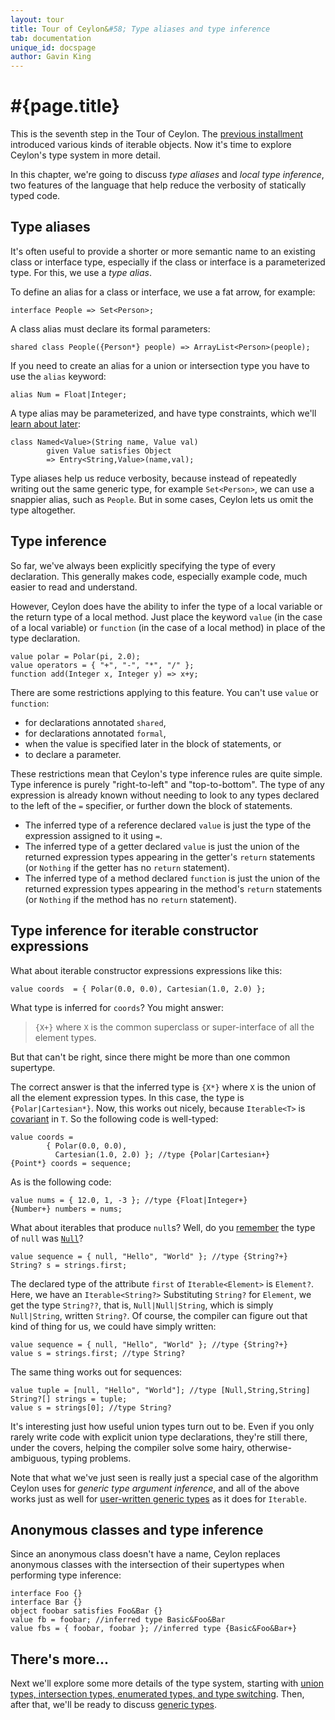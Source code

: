 ```yaml
---
layout: tour
title: Tour of Ceylon&#58; Type aliases and type inference
tab: documentation
unique_id: docspage
author: Gavin King
---
```


# #{page.title}

This is the seventh step in the Tour of Ceylon. The 
[previous installment](../sequences) introduced various kinds of iterable
objects. Now it's time to explore Ceylon's type system in more detail. 

In this chapter, we're going to discuss _type aliases_ and _local type 
inference_, two features of the language that help reduce the verbosity
of statically typed code.


## Type aliases

It's often useful to provide a shorter or more semantic name to an existing 
class or interface type, especially if the class or interface is a 
parameterized type. For this, we use a *type alias*.

To define an alias for a class or interface, we use a fat arrow, for example:

<!-- try: -->
<!-- cat: 
    class Person() {
    }
-->
    interface People => Set<Person>;

A class alias must declare its formal parameters:

<!-- try: -->
<!-- check:none:ArrayList -->
    shared class People({Person*} people) => ArrayList<Person>(people);

If you need to create an alias for a union or intersection type you have to 
use the `alias` keyword:

    alias Num = Float|Integer;

A type alias may be parameterized, and have type constraints, which we'll
[learn about later](../generics/#generic_type_constraints):

    class Named<Value>(String name, Value val) 
            given Value satisfies Object
            => Entry<String,Value>(name,val);

Type aliases help us reduce verbosity, because instead of repeatedly writing
out the same generic type, for example `Set<Person>`, we can use a snappier
alias, such as `People`. But in some cases, Ceylon lets us omit the type
altogether. 


## Type inference

So far, we've always been explicitly specifying the type of every declaration. 
This generally makes code, especially example code, much easier to read and 
understand.

However, Ceylon does have the ability to infer the type of a local variable 
or the return type of a local method. Just place the keyword 
`value` (in the case of a local variable) or `function` (in the case of a 
local method) in place of the type declaration.

<!-- try-pre:
    Float pi = 3.14159;
    class Polar(Float angle, Float radius) {}

-->
<!-- cat-id: Point -->
<!-- cat-id: Polar -->
<!-- cat: Float pi = 3.14159; -->
<!-- cat: void m() { -->
    value polar = Polar(pi, 2.0);
    value operators = { "+", "-", "*", "/" };
    function add(Integer x, Integer y) => x+y;
<!-- cat: } -->

There are some restrictions applying to this feature. You can't use `value` 
or `function`:

* for declarations annotated `shared`,
* for declarations annotated `formal`,
* when the value is specified later in the block of statements, or
* to declare a parameter.

These restrictions mean that Ceylon's type inference rules are quite simple. 
Type inference is purely "right-to-left" and "top-to-bottom". The type of any 
expression is already known without needing to look to any types declared 
to the left of the `=` specifier, or further down the block of statements.

* The inferred type of a reference declared `value` is just the type of the 
  expression assigned to it using `=`.
* The inferred type of a getter declared `value` is just the union of the 
  returned expression types appearing in the getter's `return` statements
  (or `Nothing` if the getter has no `return` statement).
* The inferred type of a method declared `function` is just the union of the 
  returned expression types appearing in the method's `return` statements
  (or `Nothing` if the method has no `return` statement).


## Type inference for iterable constructor expressions

What about iterable constructor expressions expressions like this:

<!-- try-pre:
    abstract class Point() of Polar | Cartesian { }
    class Polar(radius, angle) extends Point() {
        shared Float radius;
        shared Float angle;
    }
    class Cartesian(x, y) extends Point() {
        shared Float x;
        shared Float y;
    }

-->
<!-- cat-id: Point -->
<!-- cat-id: Polar -->
<!-- cat: void m() { -->
    value coords  = { Polar(0.0, 0.0), Cartesian(1.0, 2.0) };
<!-- cat: } -->

What type is inferred for `coords`? You might answer: 

> `{X+}` where `X` is the common superclass or super-interface 
> of all the element types. 

But that can't be right, since there might be more than one common 
supertype.

The correct answer is that the inferred type is `{X*}` where `X` is the 
union of all the element expression types. In this case, the type is 
`{Polar|Cartesian*}`. Now, this works out nicely, because 
`Iterable<T>` is [covariant](../generics#covariance_and_contravariance) 
in `T`. So the following code is well-typed:

<!-- try-pre:
    abstract class Point() of Polar | Cartesian { }
    class Polar(radius, angle) extends Point() {
        shared Float radius;
        shared Float angle;
    }
    class Cartesian(x, y) extends Point() {
        shared Float x;
        shared Float y;
    }

-->
<!-- cat-id: Point -->
<!-- cat-id: Polar -->
<!-- cat: void m() { -->
    value coords =
            { Polar(0.0, 0.0), 
              Cartesian(1.0, 2.0) }; //type {Polar|Cartesian+}
    {Point*} coords = sequence;
<!-- cat: } -->

As is the following code:

<!-- try-post:
    print(numbers);
-->
<!-- cat: void m() { -->
    value nums = { 12.0, 1, -3 }; //type {Float|Integer+}
    {Number+} numbers = nums;
<!-- cat: } -->

What about iterables that produce `null`s? Well, do you 
[remember](../basics#dealing_with_objects_that_arent_there) the type of `null` 
was [`Null`](#{site.urls.apidoc_current}/class_Nothing.html)?

<!-- try-post:
    print(s else "null");
-->
<!-- cat: void m() { -->
    value sequence = { null, "Hello", "World" }; //type {String?+}
    String? s = strings.first;
<!-- cat: } -->

The declared type of the attribute `first` of `Iterable<Element>` is 
`Element?`. Here, we have an `Iterable<String?>` Substituting `String?` 
for `Element`, we get the type `String??`, that is, `Null|Null|String`, 
which is simply `Null|String`, written `String?`. Of course, the 
compiler can figure out that kind of thing for us, we could have simply 
written:

<!-- try-post:
    print(s else "null");
-->
<!-- cat: void m() { -->
    value sequence = { null, "Hello", "World" }; //type {String?+}
    value s = strings.first; //type String?
<!-- cat: } -->

The same thing works out for sequences:

<!-- try-post:
    print(s else "null");
-->
<!-- cat: void m() { -->
    value tuple = [null, "Hello", "World"]; //type [Null,String,String]
    String?[] strings = tuple;
    value s = strings[0]; //type String?
<!-- cat: } -->

It's interesting just how useful union types turn out to be. Even if you only 
rarely write code with explicit union type declarations, they're still there, 
under the covers, helping the compiler solve some hairy, otherwise-ambiguous, 
typing problems.

Note that what we've just seen is really just a special case of the algorithm
Ceylon uses for _generic type argument inference_, and all of the above works
just as well for [user-written generic types](../generics) as it does for 
`Iterable`. 


## Anonymous classes and type inference

Since an anonymous class doesn't have a name, Ceylon replaces anonymous classes 
with the intersection of their supertypes when performing type inference:

    interface Foo {}
    interface Bar {}
    object foobar satisfies Foo&Bar {}
    value fb = foobar; //inferred type Basic&Foo&Bar
    value fbs = { foobar, foobar }; //inferred type {Basic&Foo&Bar+}


## There's more...

Next we'll explore some more details of the type system, starting with
[union types, intersection types, enumerated types, and type switching](../types). 
Then, after that, we'll be ready to discuss [generic types](../generics). 
